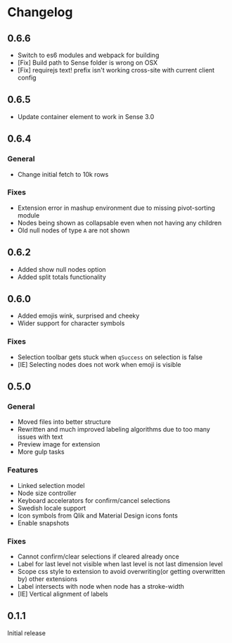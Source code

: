 # Changelog
## 0.6.6
* Switch to es6 modules and webpack for building
* [Fix] Build path to Sense folder is wrong on OSX
* [Fix] requirejs text! prefix isn't working cross-site with current client config

## 0.6.5
* Update container element to work in Sense 3.0

## 0.6.4
### General
* Change initial fetch to 10k rows

### Fixes
* Extension error in mashup environment due to missing pivot-sorting module
* Nodes being shown as collapsable even when not having any children
* Old null nodes of type `A` are not shown

## 0.6.2
* Added show null nodes option
* Added split totals functionality

## 0.6.0
* Added emojis wink, surprised and cheeky
* Wider support for character symbols

### Fixes
* Selection toolbar gets stuck when `qSuccess` on selection is false
* [IE] Selecting nodes does not work when emoji is visible

## 0.5.0
### General
* Moved files into better structure
* Rewritten and much improved labeling algorithms due to too many issues with text
* Preview image for extension
* More gulp tasks

### Features
* Linked selection model
* Node size controller
* Keyboard accelerators for confirm/cancel selections
* Swedish locale support
* Icon symbols from Qlik and Material Design icons fonts
* Enable snapshots

### Fixes
* Cannot confirm/clear selections if cleared already once
* Label for last level not visible when last level is not last dimension level
* Scope css style to extension to avoid overwriting(or getting overwritten by) other extensions
* Label intersects with node when node has a stroke-width
* [IE] Vertical alignment of labels

## 0.1.1

Initial release
